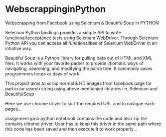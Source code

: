 # WebscrappinginPython
Webscrapping from Facebook using Selenium & BeautifulSoup in PYTHON


Selenium Python bindings provides a simple API to write functional/acceptance tests using Selenium WebDriver. Through Selenium Python API you can access all functionalities of Selenium WebDriver in an intuitive way.

Beautiful Soup is a Python library for pulling data out of HTML and XML files. It works with your favorite parser to provide idiomatic ways of navigating, searching, and modifying the parse tree. It commonly saves programmers hours or days of work.

This project aims to scrap normal & HD images from facebook page for particular search string using above mentionied libraries i.e. Selenium and BeautifulSoup

Here we use chrome driver to surf the required URL and to navigae each pages...

assignment.ipnb python notebook contains the code and also zip file contains chrome driver. User has to keep this driver in the same path where this code has been saved and then execute it to work properly...

